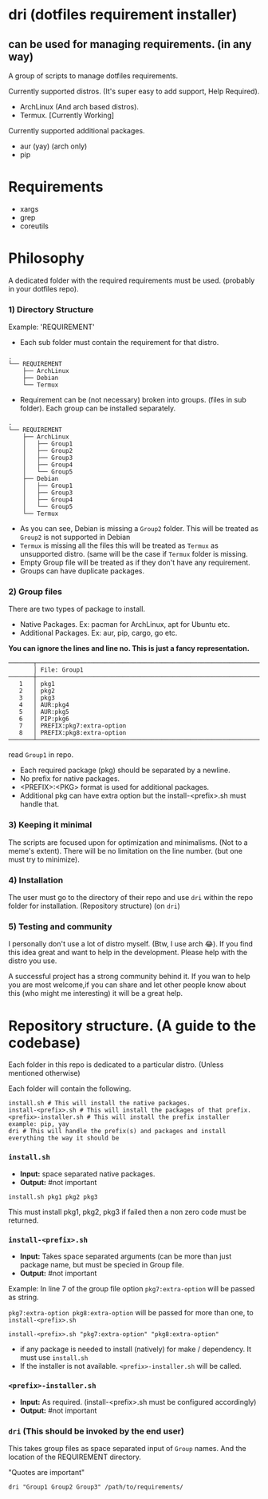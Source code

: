# dri (dotfiles requirement installer)

## can be used for managing requirements. (in any way)

A group of scripts to manage dotfiles requirements.

Currently supported distros. (It's super easy to add support, Help Required).

* ArchLinux (And arch based distros).
* Termux. [Currently Working]

Currently supported additional packages.
*   aur (yay) (arch only)
*   pip

# Requirements
* xargs
* grep
* coreutils

# Philosophy
A dedicated folder with the required requirements must be used.
(probably in your dotfiles repo).

### 1) Directory Structure
Example: 'REQUIREMENT'

* Each sub folder must contain the requirement for that distro.
```
.
└── REQUIREMENT
    ├── ArchLinux
    ├── Debian
    └── Termux
```
* Requirement can be (not necessary) broken into groups. (files in sub folder).
Each group can be installed separately.

```
.
└── REQUIREMENT
    ├── ArchLinux
    │   ├── Group1
    │   ├── Group2
    │   ├── Group3
    │   ├── Group4
    │   └── Group5
    ├── Debian
    │   ├── Group1
    │   ├── Group3
    │   ├── Group4
    │   └── Group5
    └── Termux
```

* As you can see, Debian is missing a `Group2` folder. This will be treated as
`Group2` is not supported in Debian
* `Termux` is missing all the files this will be treated as `Termux` as unsupported
distro. (same will be the case if `Termux` folder is missing.
* Empty Group file will be treated as if they don't have any requirement.
* Groups can have duplicate packages.

### 2) Group files
There are two types of package to install.
*  Native Packages.
Ex: pacman for ArchLinux, apt for Ubuntu etc.
* Additional Packages.
Ex: aur, pip, cargo, go etc.

<b>You can ignore the lines and line no. This is just a fancy representation.</b>
```
───────┬──────────────────────────────────────────────────────────────────────────────────────
       │ File: Group1
───────┼──────────────────────────────────────────────────────────────────────────────────────
   1   │ pkg1
   2   │ pkg2
   3   │ pkg3
   4   │ AUR:pkg4
   5   │ AUR:pkg5
   6   │ PIP:pkg6
   7   │ PREFIX:pkg7:extra-option
   8   │ PREFIX:pkg8:extra-option
───────┴──────────────────────────────────────────────────────────────────────────────────────
```
read `Group1` in repo.

* Each required package (pkg) should be separated by a newline.
* No prefix for native packages.
* \<PREFIX\>:\<PKG\> format is used for additional packages.
* Additional pkg can have extra option but the install-\<prefix\>.sh must handle that.

### 3) Keeping it minimal
The scripts are focused upon for optimization and minimalisms. (Not to a meme's extent).
There will be no limitation on the line number. (but one must try to minimize).

### 4) Installation
The user must go to the directory of their repo and use `dri` within the repo folder for installation. (Repository structure) (on `dri`)

### 5) Testing and community
I personally don't use a lot of distro myself. (Btw, I use arch 😂). If you find this
idea great and want to help in the development. Please help with the distro you use.

A successful project has a strong community behind it. If you wan to help you are most
welcome,if you can share and let other people know about this (who might me interesting)
it will be a great help.

# Repository structure. (A guide to the codebase)
 Each folder in this repo is dedicated to a particular distro.
 (Unless mentioned otherwise)

Each folder will contain the following.
```
install.sh # This will install the native packages.
install-<prefix>.sh # This will install the packages of that prefix.
<prefix>-installer.sh # This will install the prefix installer example: pip, yay
dri # This will handle the prefix(s) and packages and install everything the way it should be
```
### `install.sh`

* <b>Input:</b> space separated  native packages.
* <b>Output:</b> #not important

```
install.sh pkg1 pkg2 pkg3
```

This must install pkg1, pkg2, pkg3 if failed then a non zero code must be returned.

### `install-<prefix>.sh`

* <b>Input:</b> Takes space separated arguments (can be more than just package name,
but must be specied in Group file.
* <b>Output:</b> #not important

Example: In line 7 of the group file option `pkg7:extra-option` will be passed as
string.

`pkg7:extra-option pkg8:extra-option` will be passed for more than one, to `install-<prefix>.sh`


```
install-<prefix>.sh "pkg7:extra-option" "pkg8:extra-option"
```

* if any package is needed to install (natively) for make / dependency. It must use
`install.sh`
* If the installer is not available. `<prefix>-installer.sh` will be called.


### `<prefix>-installer.sh`

* <b>Input:</b> As required. (install-\<prefix\>.sh must be configured accordingly)
* <b>Output:</b> #not important

### `dri` (This should be invoked by the end user)
This takes group files as space separated input of `Group` names. And the location
of the REQUIREMENT  directory.

"Quotes are important"
```
dri "Group1 Group2 Group3" /path/to/requirements/
```
